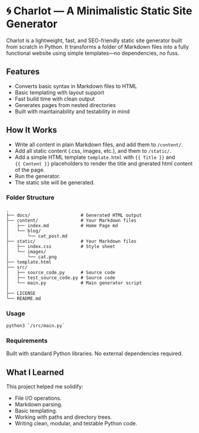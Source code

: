 # 🌀 Charlot — A Minimalistic Static Site Generator
Charlot is a lightweight, fast, and SEO-friendly static site generator built from scratch in Python. It transforms a folder of Markdown files into a fully functional website using simple templates—no dependencies, no fuss.

## Features
- Converts basic syntax in Markdown files to HTML
- Basic templating with layout support
- Fast build time with clean output
- Generates pages from nested directories
- Built with maintainability and testability in mind

## How It Works
- Write all content in plain Markdown files, and add them to `/content/`.
- Add all static content (.css, images, etc.), and them to `/static/`.
- Add a simple HTML template `template.html` with `{{ Title }}` and `{{ Content }}` placeholders to render the title and gnerated html content of the page.
- Run the generator.
- The static site will be generated.

### Folder Structure

```
.
├── docs/                   # Generated HTML output
├── content/                # Your Markdown files
│   ├── index.md            # Home Page md
│   └── blog/
│       └── cat_post.md
├── static/                 # Your Markdown files
│   ├── index.css           # Style sheet
│   └── images/
│       └── cat.png
├── template.html
├── src/
│   ├── source_code.py      # Source code
│   ├── test_source_code.py # Source code
│   └── main.py             # Main generator script
│
├── LICENSE
└── README.md
```

### Usage

```
python3 `/src/main.py`

```

### Requirements

Built with standard Python libraries. No external dependencies required.

## What I Learned
This project helped me solidify:

- File I/O operations.
- Markdown parsing.
- Basic templating.
- Working with paths and directory trees.
- Writing clean, modular, and testable Python code.
